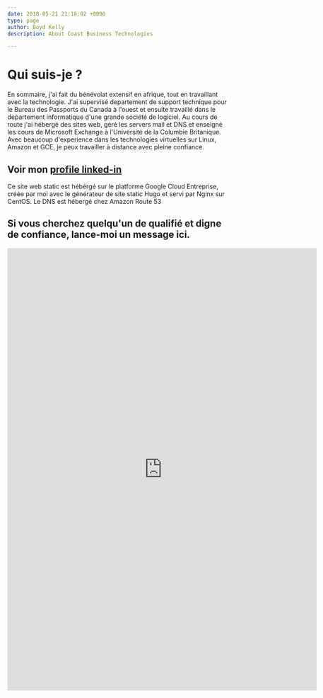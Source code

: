 ```yaml
---
date: 2018-05-21 21:18:02 +0000
type: page
author: Boyd Kelly
description: About Coast Business Technologies

---
```

# Qui suis-je ?

En sommaire, j'ai fait du bénévolat extensif en afrique, tout en travaillant avec la technologie. J'ai supervisé departement de support technique pour le Bureau des Passports du Canada à l'ouest et ensuite travaillé dans le departement informatique d'une grande société de logiciel. Au cours de route j'ai hébergé des sites web, géré les servers mail et DNS et enseigné les cours de Microsoft Exchange à l'Université de la Columbie Britanique. Avec beaucoup d'experience dans les technologies virtuelles sur Linux, Amazon et GCE, je peux travailler à distance avec pleine confiance. 

## Voir mon [profile linked-in](http://www.linked-in.com/in/boydkelly)

Ce site web static est hébérgé sur le platforme Google Cloud Entreprise, créée par moi avec le générateur de site static Hugo et servi par Nginx sur CentOS. Le DNS est hébergé chez Amazon Route 53

##  Si vous cherchez quelqu'un de qualifié et digne de confiance, lance-moi un message ici.


<iframe src="https://docs.google.com/forms/d/e/1FAIpQLSeSaw5q-3yyLxe8mH5WNYHDJ8TgUFOaQNzvJdXRx4SJdc-QmA/viewform?embedded=true" width="700" height="1000" frameborder="0" marginheight="0" marginwidth="0">Loading...</iframe>